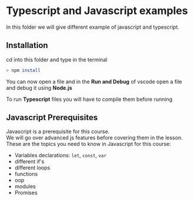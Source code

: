 # Typescript and Javascript examples

In this folder we will give different example of javascript and typescript.  

## Installation

cd into this folder and type in the terminal

```bash
> npm install
```

You can now open a file and in the **Run and Debug** of vscode open a file and debug it using **Node.js**

To run **Typescript** files you will have to compile them before running

## Javascript Prerequisites

Javascript is a prerequisite for this course.  
We will go over advanced js features before covering them in the lesson.  
These are the topics you need to know in Javascript for this course:

- Variables declarations: `let`, `const`, `var`
- different if's
- different loops
- functions
- oop
- modules
- Promises

